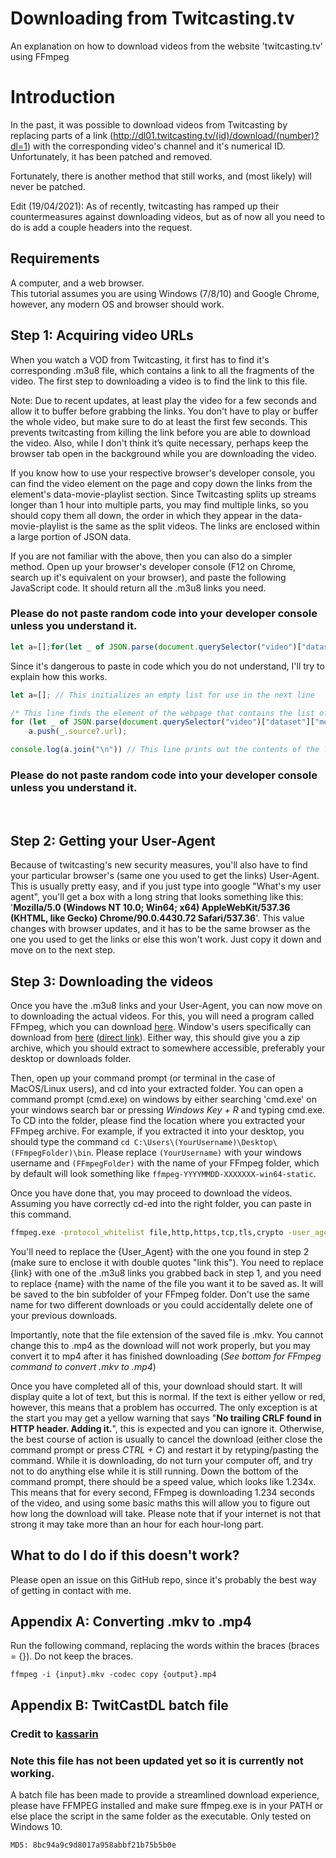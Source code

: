 # Downloading from Twitcasting.tv
An explanation on how to download videos from the website 'twitcasting.tv' using FFmpeg

# Introduction
In the past, it was possible to download videos from Twitcasting by replacing parts of a link (http://dl01.twitcasting.tv/(id)/download/(number)?dl=1) with the corresponding video's channel and it's numerical ID. Unfortunately, it has been patched and removed.   

Fortunately, there is another method that still works, and (most likely) will never be patched.

Edit (19/04/2021): As of recently, twitcasting has ramped up their countermeasures against downloading videos, but as of now all you need to do is add a couple headers into the request.

## Requirements
A computer, and a web browser.  
This tutorial assumes you are using Windows (7/8/10) and Google Chrome, however, any modern OS and browser should work. 

## Step 1: Acquiring video URLs
When you watch a VOD from Twitcasting, it first has to find it's corresponding .m3u8 file, which contains a link to all the fragments of the video. The first step to downloading a video is to find the link to this file. 

Note: Due to recent updates, at least play the video for a few seconds and allow it to buffer before grabbing the links. You don't have to play or buffer the whole video, but make sure to do at least the first few seconds. This prevents twitcasting from killing the link before you are able to download the video. Also, while I don't think it’s quite necessary, perhaps keep the browser tab open in the background while you are downloading the video.

If you know how to use your respective browser's developer console, you can find the video element on the page and copy down the links from the element's data-movie-playlist section. Since Twitcasting splits up streams longer than 1 hour into multiple parts, you may find multiple links, so you should copy them all down, the order in which they appear in the data-movie-playlist is the same as the split videos. The links are enclosed within a large portion of JSON data.

If you are not familiar with the above, then you can also do a simpler method. Open up your browser's developer console (F12 on Chrome, search up it's equivalent on your browser), and paste the following JavaScript code. It should return all the .m3u8 links you need.
### **Please do not paste random code into your developer console unless you understand it.**
```js
let a=[];for(let _ of JSON.parse(document.querySelector("video")["dataset"]["moviePlaylist"])[2])a.push(_.source?.url);console.log(a.join("\n"))
```
Since it's dangerous to paste in code which you do not understand, I'll try to explain how this works.
```js
let a=[]; // This initializes an empty list for use in the next line

/* This line finds the element of the webpage that contains the list of links, and adds all of them to the list created above */
for (let _ of JSON.parse(document.querySelector("video")["dataset"]["moviePlaylist"])[2])   
    a.push(_.source?.url);

console.log(a.join("\n")) // This line prints out the contents of the list created in the first line, separated by a new line.
```
### **Please do not paste random code into your developer console unless you understand it.**
<br />

## Step 2: Getting your User-Agent
Because of twitcasting's new security measures, you'll also have to find your particular browser's (same one you used to get the links) User-Agent. This is usually pretty easy, and if you just type into google "What's my user agent", you'll get a box with a long string that looks something like this: '__Mozilla/5.0 (Windows NT 10.0; Win64; x64) AppleWebKit/537.36 (KHTML, like Gecko) Chrome/90.0.4430.72 Safari/537.36__'. This value changes with browser updates, and it has to be the same browser as the one you used to get the links or else this won't work. Just copy it down and move on to the next step.

## Step 3: Downloading the videos
Once you have the .m3u8 links and your User-Agent, you can now move on to downloading the actual videos. For this, you will need a program called FFmpeg, which you can download [here](https://ffmpeg.org/download.html). Window's users specifically can download from [here](https://www.gyan.dev/ffmpeg/builds/) ([direct link](https://www.gyan.dev/ffmpeg/builds/ffmpeg-release-full.7z)). Either way, this should give you a zip archive, which you should extract to somewhere accessible, preferably your desktop or downloads folder.

Then, open up your command prompt (or terminal in the case of MacOS/Linux users), and cd into your extracted folder. You can open a command prompt (cmd.exe) on windows by either searching 'cmd.exe' on your windows search bar or pressing _Windows Key + R_ and typing cmd.exe. To CD into the folder, please find the location where you extracted your FFmpeg archive. For example, if you extracted it into your desktop, you should type the command `cd C:\Users\(YourUsername)\Desktop\(FFmpegFolder)\bin`. Please replace `(YourUsername)` with your windows username and `(FFmpegFolder)` with the name of your FFmpeg folder, which by default will look something like `ffmpeg-YYYYMMDD-XXXXXXX-win64-static`.

Once you have done that, you may proceed to download the videos. Assuming you have correctly cd-ed into the right folder, you can paste in this command.
```bat
ffmpeg.exe -protocol_whitelist file,http,https,tcp,tls,crypto -user_agent "{User_Agent}" -headers "https://twitcasting.tv/" -headers "Origin: https://twitcasting.tv" -i {link} -c copy {name}.mkv
```
You'll need to replace the {User_Agent} with the one you found in step 2 (make sure to enclose it with double quotes "link this"). You need to replace {link} with one of the .m3u8 links you grabbed back in step 1, and you need to replace {name} with the name of the file you want it to be saved as. It will be saved to the bin subfolder of your FFmpeg folder. Don't use the same name for two different downloads or you could accidentally delete one of your previous downloads. 

Importantly, note that the file extension of the saved file is .mkv. You cannot change this to .mp4 as the download will not work properly, but you may convert it to mp4 after it has finished downloading (_See bottom for FFmpeg command to convert .mkv to .mp4_)

Once you have completed all of this, your download should start. It will display quite a lot of text, but this is normal. If the text is either yellow or red, however, this means that a problem has occurred. The only exception is at the start you may get a yellow warning that says "__No trailing CRLF found in HTTP header. Adding it.__", this is expected and you can ignore it. Otherwise, the best course of action is usually to cancel the download (either close the command prompt or press _CTRL + C_) and restart it by retyping/pasting the command. While it is downloading, do not turn your computer off, and try not to do anything else while it is still running. Down the bottom of the command prompt, there should be a speed value, which looks like 1.234x. This means that for every second, FFmpeg is downloading 1.234 seconds of the video, and using some basic maths this will allow you to figure out how long the download will take. Please note that if your internet is not that strong it may take more than an hour for each hour-long part.

## What to do I do if this doesn't work?
Please open an issue on this GitHub repo, since it's probably the best way of getting in contact with me. 

## Appendix A: Converting .mkv to .mp4
Run the following command, replacing the words within the braces (braces = {}). Do not keep the braces.
```
ffmpeg -i {input}.mkv -codec copy {output}.mp4
```

## Appendix B: TwitCastDL batch file
### Credit to [kassarin](https://github.com/kassarin)

### Note this file has not been updated yet so it is currently not working.
A batch file has been made to provide a streamlined download experience, please have FFMPEG installed and make sure ffmpeg.exe is in your PATH or else place the script in the same folder as the executable. Only tested on Windows 10.

```MD5: 8bc94a9c9d8017a958abbf21b75b5b0e```
